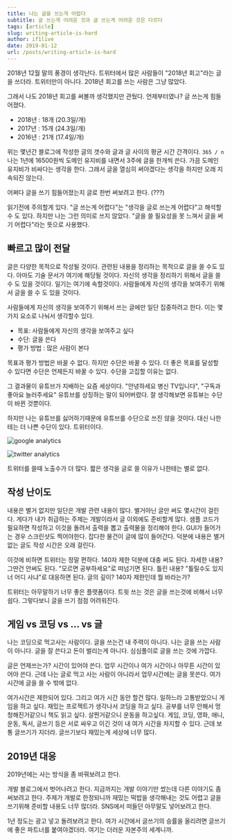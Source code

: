 ```yaml
---
title: 나는 글을 쓰는게 어렵다
subtitle: 글 쓰는게 어려운 것과 글 쓰는게 어려운 것은 다르다
tags: [article]
slug: writing-article-is-hard
author: if1live
date: 2019-01-12
url: /posts/writing-article-is-hard
---
```


2018년 12월 말의 풍경이 생각난다.
트위터에서 많은 사람들이 "2018년 회고"라는 글을 쓰더라.
트위터만이 아니다.
2018년 회고를 쓰는 사람은 그냥 많았다.

그래서 나도 2018년 회고를 써볼까 생각했지만 관뒀다.
언제부터였나? 글 쓰는게 힘들어졌다.

*   2018년 : 18개 (20.3일/개)
*   2017년 : 15개 (24.3일/개)
*   2016년  : 21개 (17.4일/개)

위는 몇년간 블로그에 작성한 글의 갯수와 글과 글 사이의 평균 시간 간격이다. `365 / n`
나는 1년에 16500원씩 도메인 유지비를 내면서 3주에 글을 한개씩 쓴다.
가끔 도메인 유지비가 비싸다는 생각을 한다.
그래서 글을 열심히 써야겠다는 생각을 하지만 오래 지속되진 않는다.

어쩌다 글을 쓰기 힘들어졌는지 글로 한번 써보려고 한다. (???)

읽기전에 주의할게 있다.
"글 쓰는게 어렵다"는 "생각을 글로 쓰는게 어렵다"고 해석할 수 도 있다.
하지만 나는 그런 의미로 쓰지 않았다.
"글을 쓸 필요성을 못 느껴서 글을 써기 어렵다"라는 뜻으로 사용했다.

## 빠르고 많이 전달

글은 다양한 목적으로 작성될 것이다.
관련된 내용을 정리하는 목적으로 글을 쓸 수도 있다.
아마도 기술 문서가 여기에 해당될 것이다.
자신의 생각을 정리하기 위해서 글을 쓸 수 도 있을 것이다.
일기는 여기에 속할것이다.
사람들에게 자신의 생각을 보여주기 위해서 글을 쓸 수 도 있을 것이다.

사람들에게 자신의 생각을 보여주기 위해서 쓰는 글에만 일단 집중하려고 한다.
이는 몇가지 요소로 나눠서 생각할수 있다.

* 목표: 사람들에게 자신의 생각을 보여주고 싶다
* 수단: 글을 쓴다
* 평가 방법 : 많은 사람이 본다

목표과 평가 방법은 바꿀 수 없다.
하지만 수단은 바꿀 수 있다.
더 좋은 목표를 달성할 수 있다면 수단은 언제든지 바꿀 수 있다.
수단을 고집할 이유는 없다.

그 결과물이 유튜브가 지배하는 요즘 세상이다.
"안녕하세요 병신 TV입니다", "구독과 좋아요 늘러주세요" 유튜브를 상징하는 말이 되어버렸다.
잘 생각해보면 유튜뷰는 수단이 바뀐 것뿐이다.

하지만 나는 유튜브를 싫어하기때문에 유튜브를 수단으로 쓰진 않을 것이다.
대신 나한테는 더 나쁜 수단이 있다. 트위터이다.

![google analytics]({attach}writing-article-is-hard/analytics-google.png)

![twitter analytics]({attach}writing-article-is-hard/analytics-twitter.png)

트위터를 쓸때 노출수가 더 많다.
짧은 생각을 글로 쓸 이유가 나한테는 별로 없다.

## 작성 난이도

내용은 별거 없지만 일단은 개발 관련 내용이 많다.
별거아닌 글만 써도 몇시간이 걸린다.
게다가 내가 취급하는 주제는 개발이라서 글 이외에도 준비할게 많다.
샘플 코드가 필요하면 작성하고 이것을 돌려서 출력을 뽑고 출력물을 정리해야 한다.
GUI가 들어가는 경우 스크린샷도 찍어야한다.
잡다한 물건이 글에 많이 들어간다.
덕분에 내용은 별거 없는 글도 작성 시간은 오래 걸린다.

이것에 비하면 트위터는 정말 편하다.
140자 제한 덕분에 대충 써도 된다.
자세한 내용? 그딴건 안써도 된다. "모르면 공부하세요"로 떠넘기면 된다.
틀린 내용? "틀릴수도 있지 너 어디 사냐"로 대응하면 된다.
글의 깊이? 140자 제한인데 뭘 바라는가? 

트위터는 아무말하기 너무 좋은 플랫폼이다.
트윗 쓰는 것은 글을 쓰는것에 비해서 너무 쉽다.
그렇다보니 글을 쓰기 점점 어려워진다.


## 게임 vs 코딩 vs … vs 글

나는 코딩으로 먹고사는 사람이다. 글을 쓰는건 내 주력이 아니다.
나는 글을 쓰는 사람이 아니다. 글을 잘 쓴다고 돈이 벌리는게 아니다. 심심풀이로 글을 쓰는 것에 가깝다.

글은 언제쓰는가? 시간이 있어야 쓴다.
업무 시간이나 여가 시간이나 아무튼 시간이 있어야 쓴다.
근데 나는 글로 먹고 사는 사람이 아니라서 업무시간에는 글을 못쓴다.
여가 시간에 글을 쓸 수 밖에 없다.

여가시간은 제한되어 있다. 그리고 여가 시간 동안 할건 많다.
일하느라 고통받았으니 게임을 하고 싶다.
재밌는 프로젝트가 생각나서 코딩을 하고 싶다.
공부를 너무 안해서 멍청해진거같으니 책도 읽고 싶다.
살찐거같으니 운동을 하고싶다.
게임, 코딩, 영화, 애니, 운동, 독서, 글쓰기 등은 서로 싸우고 이긴 것이 내 여가 시간을 차지할 수 있다.
근데 보통 글쓰기가 지더라.
글쓰기보다 재밌는게 세상에 너무 많다.


## 2019년 대응

2019년에는 사는 방식을 좀 바꿔보려고 한다. 

개발 블로그에서 벗어나려고 한다.
지금까지는 개발 이야기만 썼는데 다른 이야기도 좀 써보려고 한다.
주제가 개발로 한정되니까 재밌는 떡밥을 생각해내는 것도 어렵고 글을 쓰기위해 준비할 내용도 너무 많더라.
SNS에서 떠들던 아무말도 넣어보려고 한다.

1년 정도는 광고 넣고 돌려보려고 한다.
여가 시간에서 글쓰기의 승률을 올리려면 글쓰기에 좋은 파트너를 붙여야겠더라.
여기는 더러운 자본주의 세계니까.

